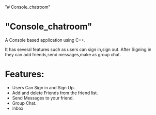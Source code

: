 "# Console_chatroom" 


# "Console_chatroom" #

A Console based application using C++.

It has several features such as users can sign in,sign out. After Signing in they can add friends,send messages,make as group chat.


# Features: #

* Users Can Sign in and Sign Up. 
* Add and delete Friends from the friend list.
* Send Messages to your friend.
* Group Chat.
* Inbox
